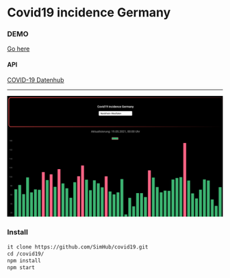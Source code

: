 # Covid19 incidence Germany

### DEMO

[Go here](https://simhub.github.io/covid19/)

#### API

[COVID-19 Datenhub ](https://npgeo-corona-npgeo-de.hub.arcgis.com/datasets/dd4580c810204019a7b8eb3e0b329dd6_0)

---

![covid19 image](/img/covid19.png)

### Install

```
it clone https://github.com/SimHub/covid19.git
cd /covid19/
npm install
npm start
```
